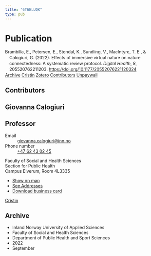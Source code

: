 ```yaml
---
title: "6T6ELUQK"
type: pub
---
```

<h1>Publication</h1>
<article id="csl-bib-container-6T6ELUQK" class="csl-bib-container">
  <div class="csl-bib-body" style="line-height: 1.35; padding-left: 1em; text-indent:-1em;">
  <div class="csl-entry">Brambilla, E., Petersen, E., Stendal, K., Sundling, V., MacIntyre, T. E., &amp; Calogiuri, G. (2022). Effects of immersive virtual nature on nature connectedness: A systematic review protocol. <i>Digital Health</i>, <i>8</i>, 205520762211203. <a href="https://doi.org/10.1177/20552076221120324">https://doi.org/10.1177/20552076221120324</a></div>
</div>
  <div class="csl-bib-buttons">
    <a href="#taxonomy-article-6T6ELUQK" class="csl-bib-button">Archive</a>
    <a href alt="Cristin URL" class="csl-bib-button">Cristin</a>
    <a href alt="Zotero URL" class="csl-bib-button">Zotero</a>
    <a href="#contributors-article-6T6ELUQK" class="csl-bib-button">Contributors</a>
    <a href="https://journals.sagepub.com/doi/pdf/10.1177/20552076221120324" class="csl-bib-button">Unpaywall</a>
  </div>
  <div id="csl-bib-meta-container-6T6ELUQK"></div>
</article>
<div id="csl-bib-meta-6T6ELUQK" class="csl-bib-meta">
  <article id="contributors-article-6T6ELUQK" class="contributors-article">
    <h1>Contributors</h1>
    <div class="personas">
<div class="vrtx-hinn-person-card">
<div class="photo">
<i class="lar la-user-circle missing-person"></i>
</div>
<div class="info">
<hgroup><h1>Giovanna Calogiuri</h1>
<h2>Professor</h2>
</hgroup><dl>
<dt>Email</dt>
<dd>
<a href="mailto:giovanna.calogiuri@inn.no">giovanna.calogiuri@inn.no</a>
</dd>
<dt>Phone number</dt>
<dd><a href="tel:+4762430245">
+47 62 43 02 45
</a></dd>
</dl>
<p>
Faculty of Social and Health Sciences<br>
Section for Public Health<br>
Campus Elverum,
Room 4L3335
</p>
<ul class="vrtx-hinn-links">
<li><a href="https://www.google.com/maps?q=60.88177,11.53669">Show on map</a></li>
<li><a href="https://www.inn.no/english/find-an-employee/giovanna-calogiuri.html#vrtx-hinn-addresses">See Addresses</a></li>
<li><a href="https://www.inn.no/english/find-an-employee/giovanna-calogiuri.html?vrtx=vcf">Download business card</a></li>
</ul>
</div>
</div>
<a href="https://app.cristin.no/persons/show.jsf?id=358086" alt="Cristin URL" class="personas-cristin">Cristin</a>
</div>
  </article>
  <article id="taxonomy-article-6T6ELUQK" class="taxonomy-article">
    <h1>Archive</h1>
    <ul>
      <li>Inland Norway University of Applied Sciences</li>
      <li>Faculty of Social and Health Sciences</li>
      <li>Department of Public Health and Sport Sciences</li>
      <li>2022</li>
      <li>September</li>
    </ul>
  </article>
</div>
